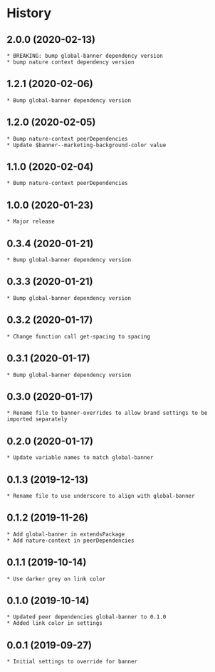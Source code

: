 # History

## 2.0.0 (2020-02-13)
    * BREAKING: bump global-banner dependency version
    * bump nature context dependency version

## 1.2.1 (2020-02-06)
    * Bump global-banner dependency version

## 1.2.0 (2020-02-05)
    * Bump nature-context peerDependencies
    * Update $banner--marketing-background-color value

## 1.1.0 (2020-02-04)
    * Bump nature-context peerDependencies

## 1.0.0 (2020-01-23)
    * Major release

## 0.3.4 (2020-01-21)
    * Bump global-banner dependency version

## 0.3.3 (2020-01-21)
    * Bump global-banner dependency version
 
## 0.3.2 (2020-01-17)
    * Change function call get-spacing to spacing

## 0.3.1 (2020-01-17)
    * Bump global-banner dependency version

## 0.3.0 (2020-01-17)
    * Rename file to banner-overrides to allow brand settings to be imported separately

## 0.2.0 (2020-01-17)
    * Update variable names to match global-banner

## 0.1.3 (2019-12-13)
    * Rename file to use underscore to align with global-banner

## 0.1.2 (2019-11-26)
    * Add global-banner in extendsPackage
    * Add nature-context in peerDependencies 
    
## 0.1.1 (2019-10-14)
    * Use darker grey on link color  
    
## 0.1.0 (2019-10-14)
    * Updated peer dependencies global-banner to 0.1.0
    * Added link color in settings

## 0.0.1 (2019-09-27)
    * Initial settings to override for banner
